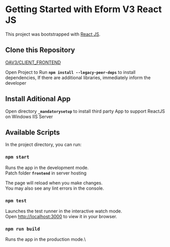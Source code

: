# Getting Started with Eform V3 React JS

This project was bootstrapped with [React JS](https://github.com/facebook/create-react-app).

## Clone this Repository
[OAV3/CLIENT_FRONTEND](http://micropiranti.com:3000/OAV3/CLIENT_FRONTEND.git)

Open Project to Run **`npm install --legacy-peer-deps`** to install dependencies, If there are additional libraries, immediately inform the developer

## Install Aditional App
Open directory **`_mandatorysetup`** to install third party App to support ReactJS on Windows IIS Server


## Available Scripts

In the project directory, you can run:

### `npm start`

Runs the app in the development mode.\
Patch folder **`frontend`** in server hosting

The page will reload when you make changes.\
You may also see any lint errors in the console.

### `npm test`

Launches the test runner in the interactive watch mode.\
Open [http://localhost:3000](http://localhost:3000) to view it in your browser.

### `npm run build`
Runs the app in the production mode.\
